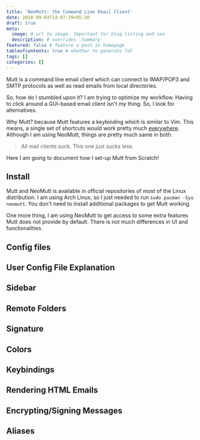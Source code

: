 ```yaml
---
title: 'NeoMutt: the Command Line Email Client'
date: 2020-09-03T14:07:39+05:30
draft: true
meta:
  image: # url to image. Important for blog listing and seo
  description: # overrides .Summary
featured: false # feature a post in homepage
tableofcontents: true # whether to generate ToC
tags: []
categories: []
---
```


Mutt is a command line email client which can connect to IMAP/POP3 and SMTP
protocols as well as read emails from local directories.

So, how do I stumbled upon it? I am trying to optimize my workflow. Having to
click around a GUI-based email client isn't my thing. So, I look for
alternatives.

Why Mutt? because Mutt features a keybinding which is similar to Vim. This
means, a single set of shortcuts would work pretty much [everywhere](#). 
Although I am using NeoMutt, things are pretty much same in both.


> All mail clients suck. This one just sucks less.

Here I am going to document how I set-up Mutt from Scratch!

## Install

Mutt and NeoMutt is available in official repositories of most of the Linux
distribution. I am using Arch Linux, so I just needed to run 
`sudo pacman -Syu neomutt`. You don't need to install additional packages to
get Mutt working.

One more thing, I am using NeoMutt to get access to some extra features Mutt
does not provide by default. There is not much differences in UI and
functionalities.

## Config files


## User Config File Explanation

## Sidebar

## Remote Folders

## Signature

## Colors

## Keybindings

## Rendering HTML Emails

## Encrypting/Signing Messages

## Aliases
